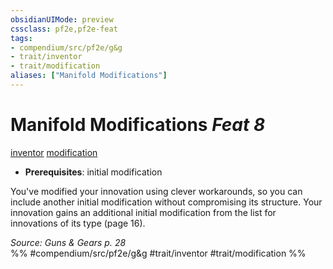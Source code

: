 ```yaml
---
obsidianUIMode: preview
cssclass: pf2e,pf2e-feat
tags:
- compendium/src/pf2e/g&g
- trait/inventor
- trait/modification
aliases: ["Manifold Modifications"]
---
```

# Manifold Modifications  *Feat 8*  
[inventor](../../rules/traits/inventor-g-g.md)  [modification](../../rules/traits/modification-g-g.md)  

- **Prerequisites**: initial modification

You've modified your innovation using clever workarounds, so you can include another initial modification without compromising its structure. Your innovation gains an additional initial modification from the list for innovations of its type (page 16).

*Source: Guns & Gears p. 28*  
%% #compendium/src/pf2e/g&g #trait/inventor #trait/modification %%